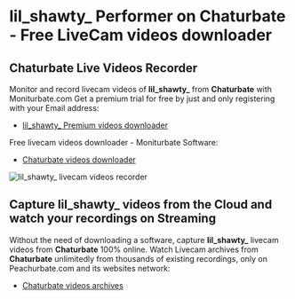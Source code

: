 # lil_shawty_ Performer on Chaturbate - Free LiveCam videos downloader

## Chaturbate Live Videos Recorder

Monitor and record livecam videos of **lil_shawty_** from **Chaturbate** with Moniturbate.com
Get a premium trial for free by just and only registering with your Email address:
* [lil_shawty_ Premium videos downloader](https://moniturbate.com/request-demo-licence-key.html)

Free livecam videos downloader - Moniturbate Software:
* [Chaturbate videos downloader](https://moniturbate.com/moniturbate-download-software.html)

![lil_shawty_ livecam videos recorder](https://peachurnet.com/templates/moniturbate-software.png)


## Capture lil_shawty_ videos from the Cloud and watch your recordings on Streaming

Without the need of downloading a software, capture **lil_shawty_** livecam videos from **Chaturbate** 100% online.
Watch Livecam archives from **Chaturbate** unlimitedly from thousands of existing recordings, only on Peachurbate.com and its websites network:
* [Chaturbate videos archives](https://peachurnet.com/)
